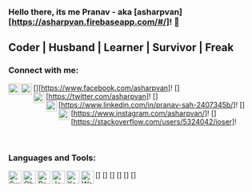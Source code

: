 ### Hello there, its me Pranav - aka [asharpvan][https://asharpvan.firebaseapp.com/#/]! 👋

## Coder | Husband | Learner | Survivor | Freak

### Connect with me:

[<img align="left" alt="asharpvan | Facebook" width="22px" src="https://cdn.jsdelivr.net/npm/simple-icons@v3/icons/facebook.svg" />][https://www.facebook.com/asharpvan]!
[<img align="left" alt="asharpvan | Twitter" width="22px" src="https://cdn.jsdelivr.net/npm/simple-icons@v3/icons/twitter.svg" />][https://twitter.com/asharpvan]!
[<img align="left" alt="asharpvan | LinkedIn" width="22px" src="https://cdn.jsdelivr.net/npm/simple-icons@v3/icons/linkedin.svg" />][https://www.linkedin.com/in/pranav-sah-2407345b/]!
[<img align="left" alt="asharpvan | Instagram" width="22px" src="https://cdn.jsdelivr.net/npm/simple-icons@v3/icons/instagram.svg" />][https://www.instagram.com/asharpvan/]!
[<img align="left" alt="asharpvan | StackOverflow" width="22px" src="https://cdn.jsdelivr.net/npm/simple-icons@v3/icons/stackoverflow.svg" />][https://stackoverflow.com/users/5324042/ioser]!

<br />

### Languages and Tools:


[<img align="left" alt="Swift 3.0+" width="26px" src="https://asharpvan.firebaseapp.com/static/img/swift.55dc029.png" />]
[<img align="left" alt="Objective C" width="26px" src="https://asharpvan.firebaseapp.com/static/img/objectivec.8712de0.png" />]
[<img align="left" alt="React Native" width="26px" src="https://cdn.worldvectorlogo.com/logos/react-1.svg" />]
[<img align="left" alt="JavaScript" width="26px" src="https://cdn.worldvectorlogo.com/logos/javascript.svg" />]
[<img align="left" alt="Xcode" width="26px" src="https://miro.medium.com/max/256/1*YlPbvXeboiur4S5mB6xKkg.png" />]
[<img align="left" alt="Webstorm" width="26px" src="https://dashboard.snapcraft.io/site_media/appmedia/2017/11/WebStorm_1282x.png" />]



